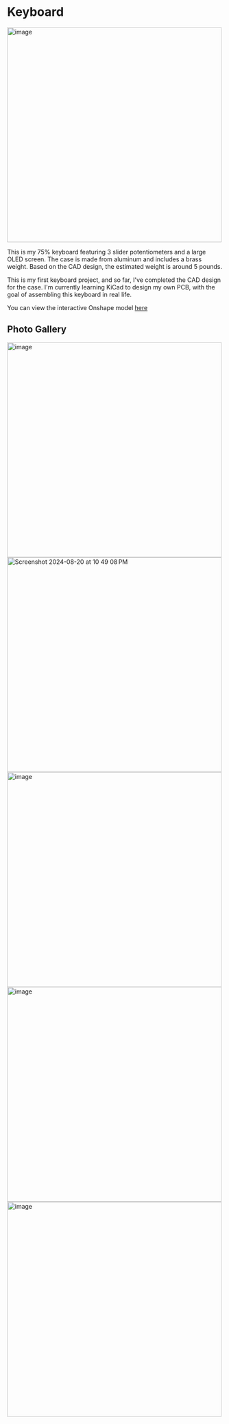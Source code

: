 # Keyboard
<img width="500" alt="image" src="https://github.com/user-attachments/assets/e2bb7ac7-4401-40f2-86ca-0f29ed6cf9a6">


This is my 75% keyboard featuring 3 slider potentiometers and a large OLED screen. The case is made from aluminum and 
includes a brass weight. Based on the CAD design, the estimated weight is around 5 pounds. 

This is my first keyboard project, and so far, I've completed the CAD design for the case. I'm currently learning 
KiCad to design my own PCB, with the goal of assembling this keyboard in real life.

You can view the interactive Onshape model [here](https://cad.onshape.com/documents/b5338b595b46c3bf94c4c0e9/w/94f3c93521d091fcd13dd760/e/85330ec7bfa5c787ea423b99)

## Photo Gallery 
<img width="500" alt="image" src="https://github.com/user-attachments/assets/9b31ceac-6dc3-4ae5-b42b-c3324f01d227">










<img width="500" alt="Screenshot 2024-08-20 at 10 49 08 PM" src="https://github.com/user-attachments/assets/3583658b-73e5-4c89-b599-ab7960056965">



<img width="500" alt="image" src="https://github.com/user-attachments/assets/d35115cf-e390-4850-99fb-5eb1b87a2bfd">



<img width="500" alt="image" src="https://github.com/user-attachments/assets/6ad9295c-aeea-4295-bdbb-e3683b36ea19">



<img width="500" alt="image" src="https://github.com/user-attachments/assets/6b043e6f-fa84-4b74-9a96-f2eb93eca72e">


